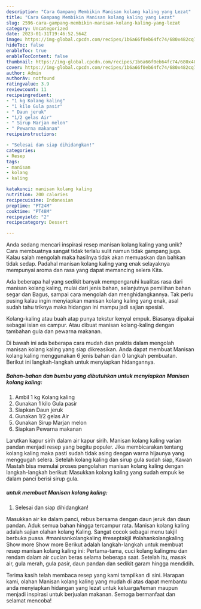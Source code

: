 ```yaml
---
description: "Cara Gampang Membikin Manisan kolang kaling yang Lezat"
title: "Cara Gampang Membikin Manisan kolang kaling yang Lezat"
slug: 2596-cara-gampang-membikin-manisan-kolang-kaling-yang-lezat
category: Uncategorized
date: 2023-01-31T19:46:52.564Z
image: https://img-global.cpcdn.com/recipes/1b6a66f0eb64fc74/680x482cq70/manisan-kolang-kaling-foto-resep-utama.jpg
hideToc: false
enableToc: true
enableTocContent: false
thumbnail: https://img-global.cpcdn.com/recipes/1b6a66f0eb64fc74/680x482cq70/manisan-kolang-kaling-foto-resep-utama.jpg
cover: https://img-global.cpcdn.com/recipes/1b6a66f0eb64fc74/680x482cq70/manisan-kolang-kaling-foto-resep-utama.jpg
author: Admin
authorAv: notfound
ratingvalue: 3.9
reviewcount: 11
recipeingredient:
- "1 kg Kolang kaling"
- "1 kilo Gula pasir"
- " Daun jeruk"
- "1/2 gelas Air"
- " Sirup Marjan melon"
- " Pewarna makanan"
recipeinstructions:

- "Selesai dan siap dihidangkan!"
categories:
- Resep
tags:
- manisan
- kolang
- kaling

katakunci: manisan kolang kaling 
nutrition: 200 calories
recipecuisine: Indonesian
preptime: "PT24M"
cooktime: "PT48M"
recipeyield: "2"
recipecategory: Dessert

---
```





Anda sedang mencari inspirasi resep manisan kolang kaling yang unik? Cara membuatnya sangat tidak terlalu sulit namun tidak gampang juga. Kalau salah mengolah maka hasilnya tidak akan memuaskan dan bahkan tidak sedap. Padahal manisan kolang kaling yang enak selayaknya mempunyai aroma dan rasa yang dapat memancing selera Kita.





Ada beberapa hal yang sedikit banyak mempengaruhi kualitas rasa dari manisan kolang kaling, mulai dari jenis bahan, selanjutnya pemilihan bahan segar dan Bagus, sampai cara mengolah dan menghidangkannya. Tak perlu pusing kalau ingin menyiapkan manisan kolang kaling yang enak,      asal sudah tahu triknya maka hidangan ini mampu jadi sajian spesial.














Kolang-kaling atau buah atap punya tekstur kenyal empuk. Biasanya dipakai sebagai isian es campur. Atau dibuat manisan kolang-kaling dengan tambahan gula dan pewarna makanan.






Di bawah ini ada beberapa cara mudah dan praktis dalam mengolah manisan kolang kaling yang siap dikreasikan. Anda dapat membuat Manisan kolang kaling menggunakan 6 jenis bahan dan 0 langkah pembuatan. Berikut ini langkah-langkah untuk menyiapkan hidangannya.

<!--inarticleads1-->

##### Bahan-bahan dan bumbu yang dibutuhkan untuk menyiapkan Manisan kolang kaling:

1. Ambil 1 kg Kolang kaling
1. Gunakan 1 kilo Gula pasir
1. Siapkan  Daun jeruk
1. Gunakan 1/2 gelas Air
1. Gunakan  Sirup Marjan melon
1. Siapkan  Pewarna makanan


Larutkan kapur sirih dalam air kapur sirih. Manisan kolang kaling varian pandan menjadi resep yang begitu populer. Jika membicarakan tentang kolang kaling maka pasti sudah tidak asing dengan warna hijaunya yang menggugah selera. Setelah kolang kaling dan sirup gula sudah siap, Kawan Mastah bisa memulai proses pengolahan manisan kolang kaling dengan langkah-langkah berikut: Masukkan kolang kaling yang sudah empuk ke dalam panci berisi sirup gula. 

<!--inarticleads2-->

#####  untuk membuat Manisan kolang kaling:


1. Selesai dan siap dihidangkan!

Masukkan air ke dalam panci, rebus bersama dengan daun jeruk dan daun pandan. Aduk semua bahan hingga tercampur rata. Manisan kolang kaling adalah sajian olahan kolang Kaling. Sangat cocok sebagai menu takjil berbuka puasa. #manisankolangkaling #reseptakjil #olahankolangkaling Show more Show more Berikut adalah langkah-langkah untuk membuat resep manisan kolang kaling ini: Pertama-tama, cuci kolang kalingmu dan rendam dalam air cucian beras selama beberapa saat. Setelah itu, masak air, gula merah, gula pasir, daun pandan dan sedikit garam hingga mendidih. 

Terima kasih telah membaca resep yang kami tampilkan di sini. Harapan kami, olahan Manisan kolang kaling yang mudah di atas dapat membantu anda menyiapkan hidangan yang lezat untuk keluarga/teman maupun menjadi inspirasi untuk berjualan makanan. Semoga bermanfaat dan selamat mencoba!

